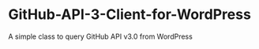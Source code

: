 GitHub-API-3-Client-for-WordPress
=================================

A simple class to query GitHub API v3.0 from WordPress
